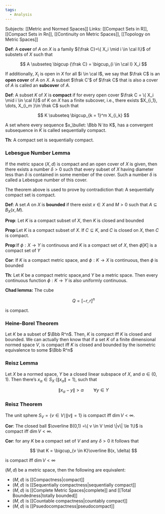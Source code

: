 ```yaml
---
tags:
  - Analysis
---
```

Subjects: [[Metric and Normed Spaces]]
Links: [[Compact Sets in R]], [[Compact Sets in Rn]], [[Continuity on Metric Spaces]], [[Topology on Metric Spaces]]

**Def**: A **cover** of $A$ on $X$ is a family ${\frak C}=\{ X_i \mid i \in \cal I\}$ of substets of $X$ such that

$$ A \subseteq \bigcup {\frak C} = \bigcup_{i \in \cal I} X_i $$

If additionally, $X_i$ is open in $X$ for all $i \in \cal I$, we say that $\frak C$ is an **open cover** of $A$ on $X$. A subset $\frak C'$ of $\frak C$ that is also a cover of $A$ is called an **subcover** of $A$.

**Def**: A subset $K$ of $X$ is **compact** if for every open cover $\frak C = \{ X_i \mid i \in \cal I\}$ of $K$ on $X$ has a finite subcover, i.e., there exists $X_{i_1}, \dots, X_{i_m }\in \frak C$ such that

$$ K \subseteq \bigcup_{k = 1}^m X_{i_k} $$

A set where every sequence $x_\bullet: \Bbb N \to K$, has a convergent subsequence in $K$ is called sequentially compact.

**Th**: A compact set is sequentially compact.

### Lebesgue Number Lemma
If the metric space $(X,d)$ is compact and an open cover of $X$ is given, then there exists a number $\delta > 0$ such that every subset of $X$ having diameter less than $\delta$ is contained in some member of the cover. Such a number $\delta$ is called a Lebesgue number of this cover.

The theorem above is used to prove by contradiction that: A sequentially compact set is compact.

**Def**: A set $A$ on $X$ is **bounded** if there exist $x \in X$ and $M>0$ such that $A \subseteq B_X(x, M)$.

**Prop**: Let $K$ is a compact subset of $X$, then $K$ is closed and bounded

**Prop**:Let $K$ is a compact subset of $X$. If $C\subseteq K$, and $C$ is closed on $X$, then $C$ is compact.

**Prop**:If $\phi: X\to Y$ is continuous and $K$ is a compact set of $X$, then $\phi[K]$ is a compact set of $Y$

**Cor**: If $K$ is a compact metric space, and $\phi:K \to X$ is continuous, then $\phi$ is bounded

**Th**: Let $K$ be a compact metric space,and $Y$ be a metric space. Then every continuous function ${\phi: K \to Y}$ is also uniformly continuous.

**Chad lemma:** The cube

$$ Q = [-r, r]^n $$

is compact.

### Heine-Borel Theorem
Let $K$ be a subset of $\Bbb R^n$. Then, $K$ is compact iff $K$ is closed and bounded. We can actually then know that if a set $K$ of a finite dimensional normed space $V$, is compact iff $K$ is closed and bounded by the isometric equivalence to some $\Bbb R^n$

### Reisz Lemma
Let $X$ be a normed space, $Y$ be a closed linear subspace of $X$, and $\alpha \in (0,1)$. Then there’s $x_\alpha \in S_X$ ($\|x_\alpha \| =1$), such that

$$ \|x_\alpha -y\| > \alpha \qquad \forall y \in Y $$

### Reisz Theorem
The unit sphere $S_V= \{ v \in V \mid \|v \| = 1\}$ is compact iff $\dim V<\infty$.

**Cor**: The closed ball $\overline B(0,1) =\{ v \in V \mid \|v\| \le 1\}$ is compact iff $\dim V<\infty$.

**Cor**: for any $K$ be a compact set of $V$ and any $\delta>0$ it follows that

$$ \hat K = \bigcup_{v \in K}\overline B(x, \delta) $$

is compact iff $\dim V <\infty$



$(M, d)$ be a metric space, then the following are equivalent:
- $(M, d)$ is [[Compactness|compact]]
- $(M, d)$ is [[Sequentially compactness|sequentially compact]]
- $(M, d)$ is [[Complete Metric Spaces|complete]] and [[Total Boundedness|totally bounded]]
- $(M, d)$ is [[Countable compactness|countably compact]]
- $(M, d)$ is [[Psuedocompactness|pseudocompact]]
